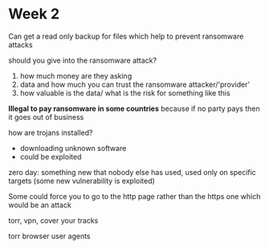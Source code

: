 # Week 2

Can get a read only backup for files which help to prevent ransomware attacks

should you give into the ransomware attack?
1. how much money are they asking
2. data and how much you can trust the ransomware attacker/'provider'
3. how valuable is the data/ what is the risk for something like this

**Illegal to pay ransomware in some countries**
because if no party pays then it goes out of business

how are trojans installed?
- downloading unknown software
- could be exploited
  

zero day: something new that nobody else has used, used only on specific targets (some new vulnerability is exploited)

Some could force you to go to the http page rather than the https one which would be an attack

torr, vpn, cover your tracks

torr browser
user agents